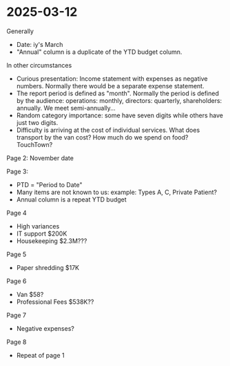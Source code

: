 # 2025-03-12

Generally

* Date: iy's March
* "Annual" column is a duplicate of the YTD budget column.

In other circumstances

* Curious presentation: Income statement with expenses as negative numbers. Normally there would be a separate expense statement.
* The report period is defined as "month". Normally the period is defined by the audience: operations: monthly, directors: quarterly, shareholders: annually. We meet semi-annually...
* Random category importance: some have seven digits while others have just two digits. 
* Difficulty is arriving at the cost of individual services. What does transport by the van cost? How much do we spend on food? TouchTown?


Page 2: November date

Page 3: 

* PTD = "Period to Date"
* Many items are not known to us: example: Types A, C, Private Patient?
* Annual column is a repeat YTD budget

Page 4

* High variances 
* IT support $200K
* Housekeeping $2.3M???

Page 5

* Paper shredding $17K

Page 6

* Van $58?
* Professional Fees $538K??

Page 7

* Negative expenses?

Page 8

* Repeat of page 1
